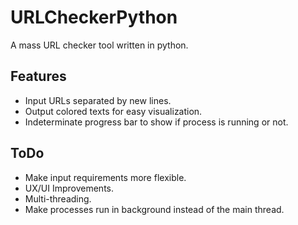 # URLCheckerPython
A mass URL checker tool written in python.

## Features
* Input URLs separated by new lines.
* Output colored texts for easy visualization.
* Indeterminate progress bar to show if process is running or not.

## ToDo
* Make input requirements more flexible.
* UX/UI Improvements.
* Multi-threading.
* Make processes run in background instead of the main thread.